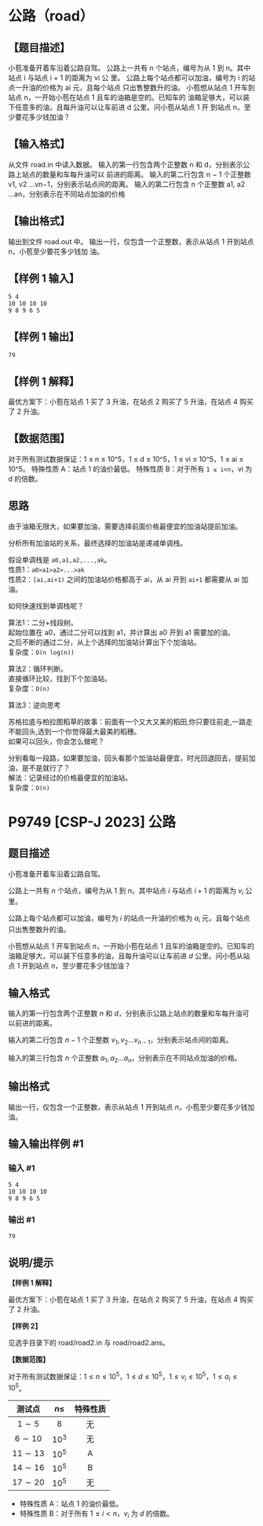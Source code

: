# 公路（road）

## 【题目描述】

小苞准备开着车沿着公路自驾。
公路上一共有 n 个站点，编号为从 1 到 n。其中站点 i 与站点 i + 1 的距离为 vi 公
里。
公路上每个站点都可以加油，编号为 i 的站点一升油的价格为 ai 元，且每个站点
只出售整数升的油。
小苞想从站点 1 开车到站点 n，一开始小苞在站点 1 且车的油箱是空的。已知车的
油箱足够大，可以装下任意多的油，且每升油可以让车前进 d 公里。问小苞从站点 1 开
到站点 n，至少要花多少钱加油？


## 【输入格式】

从文件 road.in 中读入数据。
输入的第一行包含两个正整数 n 和 d，分别表示公路上站点的数量和车每升油可以
前进的距离。
输入的第二行包含 n − 1 个正整数 v1, v2 ...vn−1，分别表示站点间的距离。
输入的第二行包含 n 个正整数 a1, a2 ...an，分别表示在不同站点加油的价格

## 【输出格式】

输出到文件 road.out 中。
输出一行，仅包含一个正整数，表示从站点 1 开到站点 n，小苞至少要花多少钱加
油。


## 【样例 1 输入】

```
5 4
10 10 10 10
9 8 9 6 5
```

## 【样例 1 输出】

```
79
```

## 【样例 1 解释】

最优方案下：小苞在站点 1 买了 3 升油，在站点 2 购买了 5 升油，在站点 4 购买了 2 升油。


## 【数据范围】

对于所有测试数据保证：1 ≤ n ≤ 10^5，1 ≤ d ≤ 10^5，1 ≤ vi ≤ 10^5，1 ≤ ai ≤ 10^5。
特殊性质 A：站点 1 的油价最低。
特殊性质 B：对于所有 `1 ≤ i<n`，vi 为 d 的倍数。


## 思路

由于油箱无限大，如果要加油，需要选择前面价格最便宜的加油站提前加油。  

分析所有加油站的关系，最终选择的加油站是递减单调栈。  


假设单调栈是 `a0,a1,a2,...,ak`。  
性质1：`a0>a1>a2>...>ak`   
性质2：`[ai,ai+1)` 之间的加油站价格都高于 ai，从 ai 开到 `ai+1` 都需要从 ai 加油。  


如何快速找到单调栈呢？  


算法1：二分+线段树。  
起始位置在 a0，通过二分可以找到 a1，并计算出 a0 开到 a1 需要加的油。  
之后不断的通过二分，从上个选择的加油站计算出下个加油站。  
复杂度：`O(n log(n))`


算法2：循环判断。  
直接循环比较，找到下个加油站。  
复杂度：`O(n)`  


算法3：逆向思考  

苏格拉底与柏拉图稻草的故事：前面有一个又大又美的稻田,你只要往前走,一路走不能回头,选到一个你觉得最大最美的稻穗。  
如果可以回头，你会怎么做呢？  


分别看每一段路，如果要加油，回头看那个加油站最便宜，时光回退回去，提前加油，是不是就行了？  
解法：记录经过的价格最便宜的加油站。  
复杂度：`O(n)`



# P9749 [CSP-J 2023] 公路

## 题目描述

小苞准备开着车沿着公路自驾。

公路上一共有 $n$ 个站点，编号为从 $1$ 到 $n$。其中站点 $i$ 与站点 $i + 1$ 的距离为 $v_i$ 公里。

公路上每个站点都可以加油，编号为 $i$ 的站点一升油的价格为 $a_i$ 元，且每个站点只出售整数升的油。

小苞想从站点 $1$ 开车到站点 $n$，一开始小苞在站点 $1$ 且车的油箱是空的。已知车的油箱足够大，可以装下任意多的油，且每升油可以让车前进 $d$ 公里。问小苞从站点 $1$ 开到站点 $n$，至少要花多少钱加油？

## 输入格式

输入的第一行包含两个正整数 $n$ 和 $d$，分别表示公路上站点的数量和车每升油可以前进的距离。

输入的第二行包含 $n - 1$ 个正整数 $v_1, v_2\dots v_{n-1}$，分别表示站点间的距离。

输入的第三行包含 $n$ 个正整数 $a_1, a_2 \dots a_n$，分别表示在不同站点加油的价格。

## 输出格式

输出一行，仅包含一个正整数，表示从站点 $1$ 开到站点 $n$，小苞至少要花多少钱加油。

## 输入输出样例 #1

### 输入 #1

```
5 4
10 10 10 10
9 8 9 6 5
```

### 输出 #1

```
79
```

## 说明/提示

**【样例 1 解释】**

最优方案下：小苞在站点 $1$ 买了 $3$ 升油，在站点 $2$ 购买了 $5$ 升油，在站点 $4$ 购买了 $2$ 升油。

**【样例 2】**

见选手目录下的 road/road2.in 与 road/road2.ans。

**【数据范围】**

对于所有测试数据保证：$1 \leq n \leq 10^5$，$1 \leq d \leq 10^5$，$1 \leq v_i \leq 10^5$，$1 \leq a_i \leq 10^5$。

| 测试点 | $n \leq$ | 特殊性质 |
| :----------: | :----------: | :----------: |
| $1\sim 5$ | $8$ | 无 |
| $6\sim 10$ | $10^3$ | 无 |
| $11\sim 13$ | $10^5$ | A |
| $14\sim 16$ | $10^5$ | B |
| $17\sim 20$ | $10^5$ | 无 |

- 特殊性质 A：站点 $1$ 的油价最低。
- 特殊性质 B：对于所有 $1 \leq i < n$，$v_i$ 为 $d$ 的倍数。


